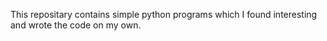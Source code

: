 This repositary contains simple python programs which I found interesting and wrote the code on my own.
